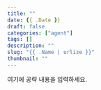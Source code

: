 ```yaml
---
title: ""
date: {{ .Date }}
draft: false
categories: ["agent"]
tags: []
description: ""
slug: "{{ .Name | urlize }}"
thumbnail: ""
---
```


여기에 공략 내용을 입력하세요.
